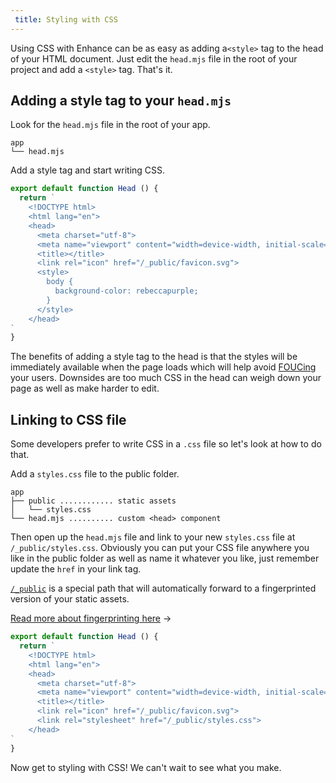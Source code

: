 ```yaml
---
 title: Styling with CSS
---
```


Using CSS with Enhance can be as easy as adding a`<style>` tag to the head of your HTML document.
Just edit the `head.mjs` file in the root of your project and add a `<style>` tag. That's it.

## Adding a style tag to your `head.mjs`

Look for the `head.mjs` file in the root of your app.

```
app
└── head.mjs
```

Add a style tag and start writing CSS.

<doc-code filename='app/head.mjs'>

```javascript
export default function Head () {
  return `
    <!DOCTYPE html>
    <html lang="en">
    <head>
      <meta charset="utf-8">
      <meta name="viewport" content="width=device-width, initial-scale=1">
      <title></title>
      <link rel="icon" href="/_public/favicon.svg">
      <style>
        body {
          background-color: rebeccapurple;
        }
      </style>
    </head>
`
}
```

</doc-code>

The benefits of adding a style tag to the head is that the styles will be immediately available when the page loads which will help avoid [FOUCing](https://en.wikipedia.org/wiki/Flash_of_unstyled_content) your users.
Downsides are too much CSS in the head can weigh down your page as well as make harder to edit.

## Linking to CSS file

Some developers prefer to write CSS in a `.css` file so let's look at how to do that.

Add a `styles.css` file to the public folder.

```
app
├── public ............ static assets
│   └── styles.css
└── head.mjs .......... custom <head> component
```

Then open up the `head.mjs` file and link to your new `styles.css` file at `/_public/styles.css`. Obviously you can put your CSS file anywhere you like in the public folder as well as name it whatever you like, just remember update the `href` in your link tag.

<doc-callout level="none" mark="🔔">

  [`/_public`](/docs/learn/starter-project/public) is a special path that will automatically forward to a fingerprinted version of your static assets.</br>

  [Read more about fingerprinting here](/docs/learn/starter-project/public#automatic-%E2%80%9Cfingerprinting%E2%80%9D) →

</doc-callout>


```javascript
export default function Head () {
  return `
    <!DOCTYPE html>
    <html lang="en">
    <head>
      <meta charset="utf-8">
      <meta name="viewport" content="width=device-width, initial-scale=1">
      <title></title>
      <link rel="icon" href="/_public/favicon.svg">
      <link rel="stylesheet" href="/_public/styles.css">
    </head>
`
}
```

Now get to styling with CSS! We can't wait to see what you make.









